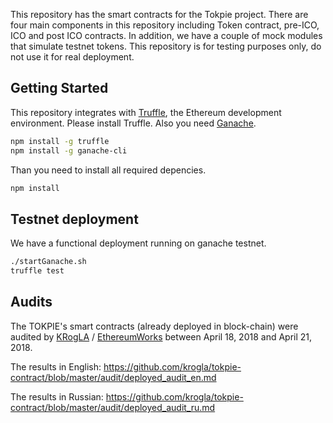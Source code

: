 This repository has the smart contracts for the Tokpie project. There are four main components in this repository including  Token contract, pre-ICO, ICO and post ICO contracts. In addition, we have a couple of mock modules that simulate testnet tokens.
This repository is for testing purposes only, do not use it for real deployment.

## Getting Started

This repository integrates with [Truffle](https://github.com/ConsenSys/truffle), the Ethereum development environment. Please install Truffle. Also you need [Ganache](https://github.com/trufflesuite/ganache-cli).

```sh
npm install -g truffle
npm install -g ganache-cli
```

Than you need to install all required depencies.
```sh
npm install
```

## Testnet deployment

We have a functional deployment running on ganache testnet.

```sh
./startGanache.sh
truffle test
```

## Audits
The TOKPIE's smart contracts (already deployed in block-chain) were audited by [KRogLA](https://github.com/krogla) / [EthereumWorks](https://github.com/EthereumWorks) between April 18, 2018 and April 21, 2018.

The results in English: https://github.com/krogla/tokpie-contract/blob/master/audit/deployed_audit_en.md

The results in Russian: https://github.com/krogla/tokpie-contract/blob/master/audit/deployed_audit_ru.md
